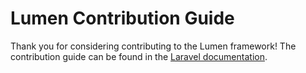 # Lumen Contribution Guide

Thank you for considering contributing to the Lumen framework! The contribution guide can be found in the 
[Laravel documentation](https://laravel.com/docs/contributions).
